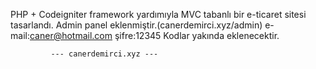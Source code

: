 PHP + Codeigniter framework yardımıyla MVC tabanlı bir e-ticaret sitesi tasarlandı. Admin panel eklenmiştir.(canerdemirci.xyz/admin) e-mail:caner@hotmail.com şifre:12345 Kodlar yakında eklenecektir.

			 --- canerdemirci.xyz ---